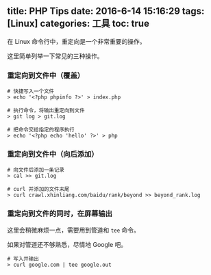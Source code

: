 title: PHP Tips
date: 2016-6-14 15:16:29
tags: [Linux]
categories: 工具
toc: true
---

在 Linux 命令行中，重定向是一个非常重要的操作。

这里简单列举一下常见的三种操作。

### 重定向到文件中（覆盖）

```
# 快捷写入一个文件
> echo '<?php phpinfo ?>' > index.php

# 执行命令，将输出重定向到文件
> git log > git.log

# 把命令交给指定的程序执行
> echo '<?php echo 'hello' ?>' > php
```
### 重定向到文件中（向后添加）

```
# 向文件后添加一条记录
> cal >> git.log

# curl 并添加的文件末尾
> curl crawl.xhinliang.com/baidu/rank/beyond >> beyond_rank.log
```

### 重定向到文件的同时，在屏幕输出

这里会稍微麻烦一点，需要用到管道和 `tee` 命令。

如果对管道还不够熟悉，尽情地 Google 吧。

```
# 写入并输出
> curl google.com | tee google.out
```
